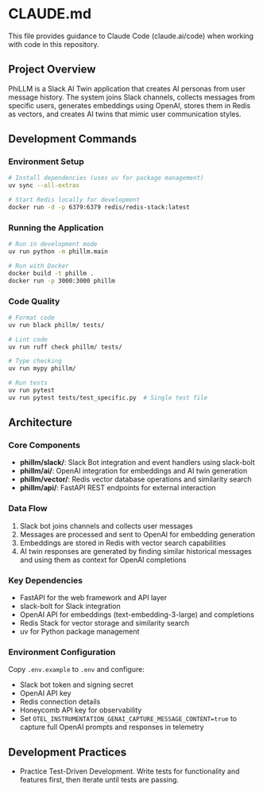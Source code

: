 # CLAUDE.md

This file provides guidance to Claude Code (claude.ai/code) when working with code in this repository.

## Project Overview

PhiLLM is a Slack AI Twin application that creates AI personas from user message history. The system joins Slack channels, collects messages from specific users, generates embeddings using OpenAI, stores them in Redis as vectors, and creates AI twins that mimic user communication styles.

## Development Commands

### Environment Setup
```bash
# Install dependencies (uses uv for package management)
uv sync --all-extras

# Start Redis locally for development
docker run -d -p 6379:6379 redis/redis-stack:latest
```

### Running the Application
```bash
# Run in development mode
uv run python -m phillm.main

# Run with Docker
docker build -t phillm .
docker run -p 3000:3000 phillm
```

### Code Quality
```bash
# Format code
uv run black phillm/ tests/

# Lint code
uv run ruff check phillm/ tests/

# Type checking
uv run mypy phillm/

# Run tests
uv run pytest
uv run pytest tests/test_specific.py  # Single test file
```

## Architecture

### Core Components
- **phillm/slack/**: Slack Bot integration and event handlers using slack-bolt
- **phillm/ai/**: OpenAI integration for embeddings and AI twin generation
- **phillm/vector/**: Redis vector database operations and similarity search
- **phillm/api/**: FastAPI REST endpoints for external interaction

### Data Flow
1. Slack bot joins channels and collects user messages
2. Messages are processed and sent to OpenAI for embedding generation
3. Embeddings are stored in Redis with vector search capabilities
4. AI twin responses are generated by finding similar historical messages and using them as context for OpenAI completions

### Key Dependencies
- FastAPI for the web framework and API layer
- slack-bolt for Slack integration
- OpenAI API for embeddings (text-embedding-3-large) and completions
- Redis Stack for vector storage and similarity search
- uv for Python package management

### Environment Configuration
Copy `.env.example` to `.env` and configure:
- Slack bot token and signing secret
- OpenAI API key
- Redis connection details
- Honeycomb API key for observability
- Set `OTEL_INSTRUMENTATION_GENAI_CAPTURE_MESSAGE_CONTENT=true` to capture full OpenAI prompts and responses in telemetry

## Development Practices

- Practice Test-Driven Development. Write tests for functionality and features first, then iterate until tests are passing.